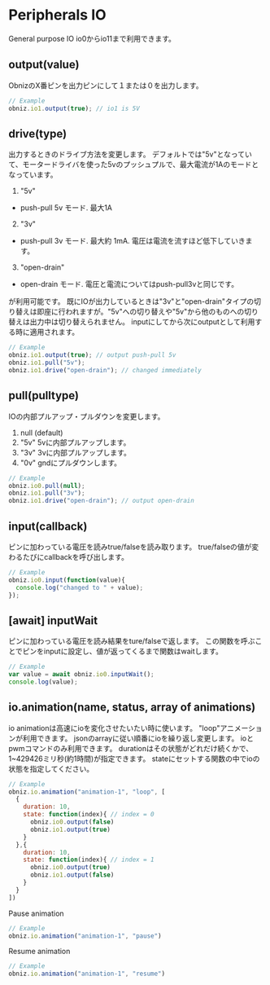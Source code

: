 # Peripherals IO
General purpose IO
io0からio11まで利用できます。

## output(value)
ObnizのX番ピンを出力ピンにして１または０を出力します。

```Javascript
// Example
obniz.io1.output(true); // io1 is 5V
```
## drive(type)
出力するときのドライブ方法を変更します。
デフォルトでは"5v"となっていて、モータードライバを使った5vのプッシュプルで、最大電流が1Aのモードとなっています。

1. "5v"
  - push-pull 5v モード. 最大1A
2. "3v"
  - push-pull 3v モード. 最大約 1mA. 電圧は電流を流すほど低下していきます。
3. "open-drain"
  - open-drain モード. 電圧と電流についてはpush-pull3vと同じです。

が利用可能です。
既にIOが出力しているときは"3v"と"open-drain"タイプの切り替えは即座に行われますが。"5v"への切り替えや"5v"から他のものへの切り替えは出力中は切り替えられません。
inputにしてから次にoutputとして利用する時に適用されます。
```Javascript
// Example
obniz.io1.output(true); // output push-pull 5v
obniz.io1.pull("5v");
obniz.io1.drive("open-drain"); // changed immediately 
```

## pull(pulltype)
IOの内部プルアップ・プルダウンを変更します。

1. null (default) 
2. "5v"  5vに内部プルアップします。
3. "3v"  3vに内部プルアップします。
4. "0v"  gndにプルダウンします。

```Javascript
// Example
obniz.io0.pull(null);
obniz.io1.pull("3v");
obniz.io1.drive("open-drain"); // output open-drain
```

## input(callback)
ピンに加わっている電圧を読みtrue/falseを読み取ります。
true/falseの値が変わるたびにcallbackを呼び出します。
```Javascript
// Example
obniz.io0.input(function(value){
  console.log("changed to " + value);
});
```
## [await] inputWait
ピンに加わっている電圧を読み結果をture/falseで返します。
この関数を呼ぶことでピンをinputに設定し、値が返ってくるまで関数はwaitします。
```Javascript
// Example
var value = await obniz.io0.inputWait();
console.log(value);
```

## io.animation(name, status, array of animations)
io animationは高速にioを変化させたいたい時に使います。
"loop"アニメーションが利用できます。
jsonのarrayに従い順番にioを繰り返し変更します。
ioとpwmコマンドのみ利用できます。
durationはその状態がどれだけ続くかで、1~429426ミリ秒(約1時間)が指定できます。
stateにセットする関数の中でioの状態を指定してください。

```Javascript
// Example
obniz.io.animation("animation-1", "loop", [
  {
    duration: 10,
    state: function(index){ // index = 0
      obniz.io0.output(false)
      obniz.io1.output(true)
    }
  },{
    duration: 10,
    state: function(index){ // index = 1
      obniz.io0.output(true)
      obniz.io1.output(false)
    }
  }
])
```

Pause animation
```Javascript
// Example
obniz.io.animation("animation-1", "pause")
```

Resume animation
```Javascript
// Example
obniz.io.animation("animation-1", "resume")
```